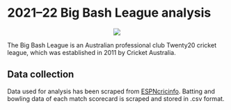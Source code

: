 # 2021–22 Big Bash League analysis
<p align="center">
<img src = 'https://www.timesofsports.com/wp-content/uploads/2020/11/BBL-2020.png'/></p>

The Big Bash League is an Australian professional club Twenty20 cricket league, which was established in 2011 by Cricket Australia.

## Data collection

Data used for analysis has been scraped from <a href = "https://www.espncricinfo.com/">ESPNcricinfo</a>.
Batting and bowling data of each match scorecard is scraped and stored in .csv format.
